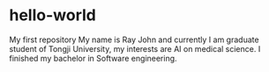 # hello-world
My first repository
My name is Ray John and currently I am graduate student of Tongji University, my interests are AI on medical science. I finished my bachelor in Software engineering.
